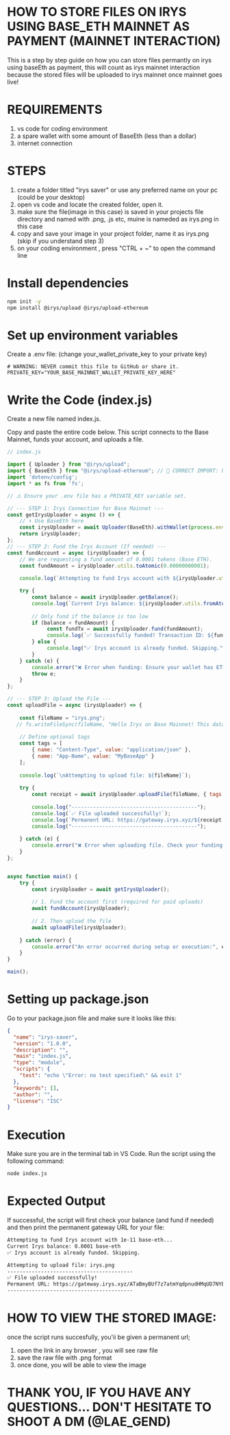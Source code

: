 # **HOW TO STORE FILES ON IRYS USING BASE_ETH MAINNET AS PAYMENT (MAINNET INTERACTION)**
This is a step by step guide on how you can store files permantly on irys using baseEth as payment, this will count as irys mainnet interaction because the stored files will be uploaded to irys mainnet once mainnet goes live!

#  **REQUIREMENTS**
1. vs code for coding environment
2. a spare wallet with some amount of BaseEth (less than a dollar)
3. internet connection

# **STEPS** 
1. create a folder titled "irys saver" or use any preferred name on your pc (could be your desktop)
2. open vs code and locate the created folder, open it.
3. make sure the file(image in this case) is saved in your projects file directory and named with .png, .js etc, muine is nameded as  irys.png in this case
4. copy and save your image in your project folder, name it as irys.png (skip if you understand step 3)
5. on your coding environment , press "CTRL + ~" to open the command line
#  Install dependencies
```bash
npm init -y
npm install @irys/upload @irys/upload-ethereum
```
# **Set up environment variables**
Create a .env file: (change your_wallet_private_key to your private key)
```env
# WARNING: NEVER commit this file to GitHub or share it.
PRIVATE_KEY="YOUR_BASE_MAINNET_WALLET_PRIVATE_KEY_HERE"
```
# **Write the Code (index.js)**
Create a new file named index.js.

Copy and paste the entire code below. This script connects to the Base Mainnet, funds your account, and uploads a file.
```index.js
// index.js

import { Uploader } from "@irys/upload";
import { BaseEth } from "@irys/upload-ethereum"; // 🚀 CORRECT IMPORT: Use 'BaseEth'
import 'dotenv/config'; 
import * as fs from 'fs'; 

// ⚠️ Ensure your .env file has a PRIVATE_KEY variable set.

// --- STEP 1: Irys Connection for Base Mainnet ---
const getIrysUploader = async () => {
    // ⬇️ Use BaseEth here
    const irysUploader = await Uploader(BaseEth).withWallet(process.env.PRIVATE_KEY);
    return irysUploader;
};
// --- STEP 2: Fund the Irys Account (If needed) ---
const fundAccount = async (irysUploader) => {
    // We are requesting a fund amount of 0.0001 tokens (Base ETH).
    const fundAmount = irysUploader.utils.toAtomic(0.00000000001); 
    
    console.log(`Attempting to fund Irys account with ${irysUploader.utils.fromAtomic(fundAmount)} ${irysUploader.token}...`);

    try {
        const balance = await irysUploader.getBalance();
        console.log(`Current Irys balance: ${irysUploader.utils.fromAtomic(balance)} ${irysUploader.token}`);
        
        // Only fund if the balance is too low
        if (balance < fundAmount) {
             const fundTx = await irysUploader.fund(fundAmount);
             console.log(`✅ Successfully funded! Transaction ID: ${fundTx.id}`);
        } else {
             console.log("✅ Irys account is already funded. Skipping.");
        }
    } catch (e) {
        console.error("❌ Error when funding: Ensure your wallet has ETH on Base Mainnet and the private key is correct.", e);
        throw e;
    }
};

// --- STEP 3: Upload the File ---
const uploadFile = async (irysUploader) => {
   
    const fileName = "irys.png";
   // fs.writeFileSync(fileName, "Hello Irys on Base Mainnet! This data is permanent.");
    
    // Define optional tags
    const tags = [
        { name: "Content-Type", value: "application/json" },
        { name: "App-Name", value: "MyBaseApp" }
    ];
    
    console.log(`\nAttempting to upload file: ${fileName}`);
    
    try {
        const receipt = await irysUploader.uploadFile(fileName, { tags: tags });
        
        console.log("-----------------------------------------");
        console.log(`✅ File uploaded successfully!`);
        console.log(`Permanent URL: https://gateway.irys.xyz/${receipt.id}`);
        console.log("-----------------------------------------");
        
    } catch (e) {
        console.error("❌ Error when uploading file. Check your funding status and network connection.", e);
    }
};


async function main() {
    try {
        const irysUploader = await getIrysUploader();
        
        // 1. Fund the account first (required for paid uploads)
        await fundAccount(irysUploader);
        
        // 2. Then upload the file
        await uploadFile(irysUploader);
        
    } catch (error) {
        console.error("An error occurred during setup or execution:", error.message);
    }
}

main();
```
# **Setting up package.json**
Go to your package.json file and make sure it looks like this:

```package.json
{
  "name": "irys-saver",
  "version": "1.0.0",
  "description": "",
  "main": "index.js",
  "type": "module",  
  "scripts": {
    "test": "echo \"Error: no test specified\" && exit 1"
  },
  "keywords": [],
  "author": "",
  "license": "ISC"
}
```
# **Execution**
Make sure you are in the terminal tab in VS Code.
Run the script using the following command:
```Bash
node index.js
```
# **Expected Output**
If successful, the script will first check your balance (and fund if needed) and then print the permanent gateway URL for your file:
```Bash
Attempting to fund Irys account with 1e-11 base-eth...
Current Irys balance: 0.0001 base-eth
✅ Irys account is already funded. Skipping.

Attempting to upload file: irys.png
-----------------------------------------
✅ File uploaded successfully!
Permanent URL: https://gateway.irys.xyz/ATaBmyBUf7z7atmYqdpnudHMqUD7NYEgpDfFjMpJzL8q
-----------------------------------------
```
# **HOW TO VIEW THE STORED IMAGE:**
 once the script runs succesfully, you'ii be given a permanent url;
1. open the link in any browser , you will see raw file
2. save the raw file with .png format
3. once done, you will be able to view the image

# **THANK YOU, IF YOU HAVE ANY QUESTIONS... DON'T HESITATE TO SHOOT A DM (@LAE_GEND)**
